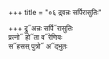 +++
title = "०६ द्र्वन्नः सर्पिरासुतिः"

+++
द्रु᳓अन्नः सर्पि᳓रासुतिः  
प्रत्नो᳓ हो᳓ता व᳓रेणियः  
स᳓हसस् पुत्रो᳓ अ᳓द्भुतः